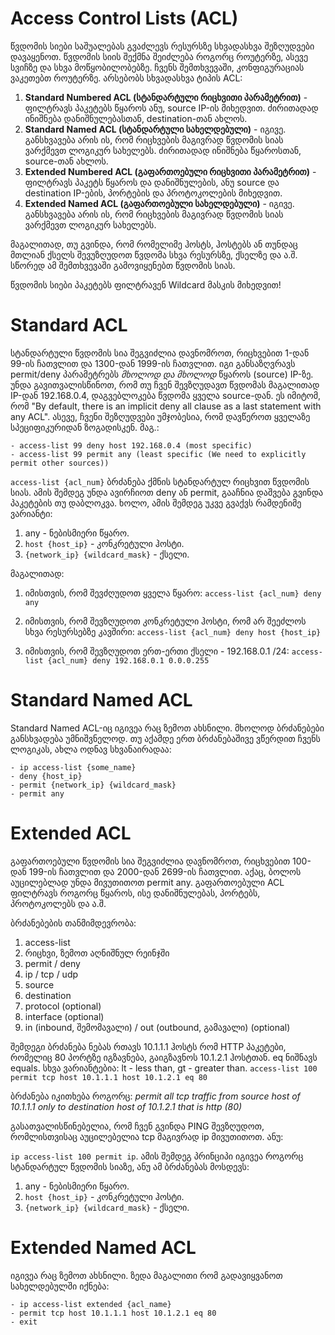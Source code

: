 # Access Control Lists (ACL)

წვდომის სიები საშუალებას გვაძლევს რესურსზე სხვადასხვა შეზღუდვები დავაყენოთ.
წვდომის სიის შექმნა შეიძლება როგორც როუტერზე, ასევე სვიჩზე და სხვა მოწყობილობებზე.
ჩვენს შემთხვევაში, კონფიგურაციას ვაკეთებთ როუტერზე. არსებობს სხვადასხვა ტიპის ACL:

1. **Standard Numbered ACL (სტანდარტული რიცხვითი პარამეტრით)** - ფილტრავს პაკეტებს წყაროს ანუ, source IP-ის მიხედვით.
ძირითადად ინიშნება დანიშნულებასთან, destination-თან ახლოს.
2. **Standard Named ACL (სტანდარტული სახელდებული)** - იგივე. განსხვავება არის ის, რომ რიცხვების მაგივრად
წვდომის სიას ვარქმევთ ლოგიკურ სახელებს. ძირითადად ინიშნება წყაროსთან, source-თან ახლოს.
3. **Extended Numbered ACL (გაფართოებული რიცხვითი პარამეტრით)** - ფილტრავს პაკეტს წყაროს და დანიშნულების, 
ანუ source და destination IP-ების, პორტების და პროტოკოლების მიხედვით.
4. **Extended Named ACL (გაფართოებული სახელდებული)** - იგივე. განსხვავება არის ის, რომ რიცხვების მაგივრად
წვდომის სიას ვარქმევთ ლოგიკურ სახელებს.

მაგალითად, თუ გვინდა, რომ რომელიმე ჰოსტს, ჰოსტებს ან თუნდაც მთლიან ქსელს შევუზღუდოთ წვდომა
სხვა რესურსზე, ქსელზე და ა.შ. სწორედ ამ შემთხვევაში გამოვიყენებთ წვდომის სიას.

წვდომის სიები პაკეტებს ფილტრავენ Wildcard მასკის მიხედვით!


# Standard ACL

სტანდარტული წვდომის სია შეგვიძლია დავნომროთ, რიცხვებით 1-დან 99-ის ჩათვლით და 1300-დან 1999-ის ჩათვლით.
იგი განსაზღვრავს permit/deny პარამეტრებს _მხოლოდ და მხოლოდ_ წყაროს (source) IP-ზე. უნდა გავითვალისწინოთ, რომ
თუ ჩვენ შევზღუდავთ წვდომას მაგალითად IP-დან 192.168.0.4, დაგვებლოკება წვდომა ყველა source-დან. ეს იმიტომ, რომ
"By default, there is an implicit deny all clause as a last statement with any ACL". ასევე, ჩვენი შეზღუდვები უმჯობესია,
რომ დავწეროთ ყველაზე სპეციფიკურიდან ზოგადისკენ. მაგ.:

```
- access-list 99 deny host 192.168.0.4 (most specific)
- access-list 99 permit any (least specific (We need to explicitly permit other sources))
```

`access-list {acl_num}` ბრძანება ქმნის სტანდარტულ რიცხვით წვდომის სიას. ამის შემდეგ უნდა ავირჩიოთ deny ან permit,
გააჩნია დაშვება გვინდა პაკეტების თუ დაბლოკვა. ხოლო, ამის შემდეგ უკვე გვაქვს რამდენიმე ვარიანტი:

1. any - ნებისმიერი წყარო.
2. `host {host_ip}` - კონკრეტული ჰოსტი.
3. `{network_ip} {wildcard_mask}` - ქსელი.

მაგალითად:

1. იმისთვის, რომ შევძღუდოთ ყველა წყარო:
`access-list {acl_num} deny any`

2. იმისთვის, რომ შევზღუდოთ კონკრეტული ჰოსტი, რომ არ შეეძლოს სხვა რესურსებზე კავშირი:
`access-list {acl_num} deny host {host_ip}`

3. იმისთვის, რომ შევზღუდოთ ერთ-ერთი ქსელი - 192.168.0.1 /24:
`access-list {acl_num} deny 192.168.0.1 0.0.0.255`

# Standard Named ACL

Standard Named ACL-იც იგივეა რაც ზემოთ ახსნილი. მხოლოდ ბრძანებები განსხვადება უმნიშვნელოდ.
თუ აქამდე ერთ ბრძანებაშივე ვწერდით ჩვენს ლოგიკას, ახლა ოდნავ სხვანაირადაა:

```
- ip access-list {some_name}
- deny {host_ip}
- permit {network_ip} {wildcard_mask}
- permit any
```

# Extended ACL

გაფართოებული წვდომის სია შეგვიძლია დავნომროთ, რიცხვებით 100-დან 199-ის ჩათვლით და 2000-დან 2699-ის ჩათვლით.
აქაც, ბოლოს აუცილებლად უნდა მივუთითოთ permit any. გაფართოებული ACL ფილტრავს როგორც წყაროს, ისე დანიშნულებას,
პორტებს, პროტოკოლებს და ა.შ.

ბრძანებების თანმიმდევრობა:

1. access-list
2. რიცხვი, ზემოთ აღნიშნულ რეინჯში
3. permit / deny
4. ip / tcp / udp
5. source
6. destination
7. protocol (optional)
8. interface (optional)
9. in (inbound, შემომავალი) / out (outbound, გამავალი) (optional)


შემდეგი ბრძანება ნებას რთავს 10.1.1.1 ჰოსტს რომ HTTP პაკეტები, რომელიც 80 პორტზე იგზავნება, გაიგზავნოს 10.1.2.1 ჰოსტთან.
eq ნიშნავს equals. სხვა ვარიანტებია: lt - less than, gt - greater than.
`access-list 100 permit tcp host 10.1.1.1 host 10.1.2.1 eq 80`

ბრძანება იკითხება როგორც: _permit all tcp traffic from source host of 10.1.1.1 only to destination host of 10.1.2.1 that is http (80)_

გასათვალისწინებელია, რომ ჩვენ გვინდა PING შევზღუდოთ, რომლისთვისაც აუცილებელია tcp მაგივრად ip მივუთითოთ. ანუ:

`ip access-list 100 permit ip`. ამის შემდეგ პრინციპი იგივეა როგორც სტანდარტულ წვდომის სიაზე, ანუ ამ ბრძანებას მოსდევს:

1. any - ნებისმიერი წყარო.
2. `host {host_ip}` - კონკრეტული ჰოსტი.
3. `{network_ip} {wildcard_mask}` - ქსელი.

# Extended Named ACL

იგივეა რაც ზემოთ ახსნილი. ზედა მაგალითი რომ გადავიყვანოთ სახელდებულში იქნება:

```
- ip access-list extended {acl_name}
- permit tcp host 10.1.1.1 host 10.1.2.1 eq 80
- exit
```